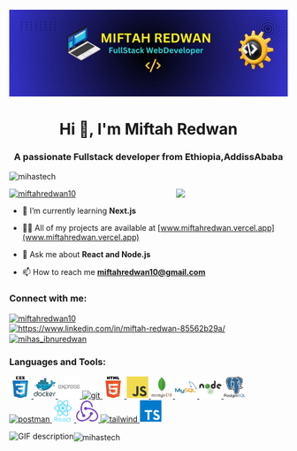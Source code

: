 ![banner](./readmebanner.jpg) 

<h1 align="center">Hi 👋, I'm Miftah Redwan</h1>
<h3 align="center">A passionate Fullstack developer from Ethiopia,AddissAbaba</h3>

<p align="left"> <img src="https://komarev.com/ghpvc/?username=mihastech&label=Profile%20views&color=0e75b6&style=flat" alt="mihastech" /> </p>

<p align="left"> <a href="https://twitter.com/miftahredwan10" target="blank"><img src="https://img.shields.io/twitter/follow/miftahredwan10?logo=twitter&style=for-the-badge" alt="miftahredwan10" /></a> 
<img align="right" width="40%" src="https://owlbertsio-resized.s3.amazonaws.com/Popper.psd.full.png">
</p>

- 🌱 I’m currently learning **Next.js**

- 👨‍💻 All of my projects are available at [www.miftahredwan.vercel.app](www.miftahredwan.vercel.app)

- 💬 Ask me about **React and Node.js**

- 📫 How to reach me **miftahredwan10@gmail.com**


<h3 align="left">Connect with me:</h3>
<p align="left">
<a href="https://twitter.com/miftahredwan10" target="blank"><img align="center" src="https://raw.githubusercontent.com/rahuldkjain/github-profile-readme-generator/master/src/images/icons/Social/twitter.svg" alt="miftahredwan10" height="30" width="40" /></a>
<a href="https://linkedin.com/in/miftah redwan" target="blank"><img align="center" src="https://raw.githubusercontent.com/rahuldkjain/github-profile-readme-generator/master/src/images/icons/Social/linked-in-alt.svg" alt="https://www.linkedin.com/in/miftah-redwan-85562b29a/" height="30" width="40" /></a>
<a href="https://instagram.com/mihas_ibnuredwan" target="blank"><img align="center" src="https://raw.githubusercontent.com/rahuldkjain/github-profile-readme-generator/master/src/images/icons/Social/instagram.svg" alt="mihas_ibnuredwan" height="30" width="40" /></a>
</p>
<h3 align="left">Languages and Tools:</h3>
<p align="left"> <a href="https://www.w3schools.com/css/" target="_blank" rel="noreferrer"> <img src="https://raw.githubusercontent.com/devicons/devicon/master/icons/css3/css3-original-wordmark.svg" alt="css3" width="40" height="40"/> </a> <a href="https://www.docker.com/" target="_blank" rel="noreferrer"> <img src="https://raw.githubusercontent.com/devicons/devicon/master/icons/docker/docker-original-wordmark.svg" alt="docker" width="40" height="40"/> </a> <a href="https://expressjs.com" target="_blank" rel="noreferrer"> <img src="https://raw.githubusercontent.com/devicons/devicon/master/icons/express/express-original-wordmark.svg" alt="express" width="40" height="40"/> </a> <a href="https://git-scm.com/" target="_blank" rel="noreferrer"> <img src="https://www.vectorlogo.zone/logos/git-scm/git-scm-icon.svg" alt="git" width="40" height="40"/> </a> <a href="https://www.w3.org/html/" target="_blank" rel="noreferrer"> <img src="https://raw.githubusercontent.com/devicons/devicon/master/icons/html5/html5-original-wordmark.svg" alt="html5" width="40" height="40"/> </a> <a href="https://developer.mozilla.org/en-US/docs/Web/JavaScript" target="_blank" rel="noreferrer"> <img src="https://raw.githubusercontent.com/devicons/devicon/master/icons/javascript/javascript-original.svg" alt="javascript" width="40" height="40"/> </a> <a href="https://www.mongodb.com/" target="_blank" rel="noreferrer"> <img src="https://raw.githubusercontent.com/devicons/devicon/master/icons/mongodb/mongodb-original-wordmark.svg" alt="mongodb" width="40" height="40"/> </a> <a href="https://www.mysql.com/" target="_blank" rel="noreferrer"> <img src="https://raw.githubusercontent.com/devicons/devicon/master/icons/mysql/mysql-original-wordmark.svg" alt="mysql" width="40" height="40"/> </a> <a href="https://nodejs.org" target="_blank" rel="noreferrer"> <img src="https://raw.githubusercontent.com/devicons/devicon/master/icons/nodejs/nodejs-original-wordmark.svg" alt="nodejs" width="40" height="40"/> </a> <a href="https://www.postgresql.org" target="_blank" rel="noreferrer"> <img src="https://raw.githubusercontent.com/devicons/devicon/master/icons/postgresql/postgresql-original-wordmark.svg" alt="postgresql" width="40" height="40"/> </a> <a href="https://postman.com" target="_blank" rel="noreferrer"> <img src="https://www.vectorlogo.zone/logos/getpostman/getpostman-icon.svg" alt="postman" width="40" height="40"/> </a> <a href="https://reactjs.org/" target="_blank" rel="noreferrer"> <img src="https://raw.githubusercontent.com/devicons/devicon/master/icons/react/react-original-wordmark.svg" alt="react" width="40" height="40"/> </a> <a href="https://redux.js.org" target="_blank" rel="noreferrer"> <img src="https://raw.githubusercontent.com/devicons/devicon/master/icons/redux/redux-original.svg" alt="redux" width="40" height="40"/> </a> <a href="https://tailwindcss.com/" target="_blank" rel="noreferrer"> <img src="https://www.vectorlogo.zone/logos/tailwindcss/tailwindcss-icon.svg" alt="tailwind" width="40" height="40"/> </a> <a href="https://www.typescriptlang.org/" target="_blank" rel="noreferrer"> <img src="https://raw.githubusercontent.com/devicons/devicon/master/icons/typescript/typescript-original.svg" alt="typescript" width="40" height="40"/> </a> </p>
<picture>
  <source media="(prefers-color-scheme: dark)" srcset="./Skills_Animation_Darkk.gif">
  <source media="(prefers-color-scheme: light)" srcset="./Skills_Animation_White(1).gif">
  <img align="left" alt="GIF description" src="./Skills_Animation_White.gif">
</picture>
<p><img align="center" src="https://github-readme-stats.vercel.app/api/top-langs?username=mihastech&show_icons=true&locale=en&layout=compact" alt="mihastech" /></p>
